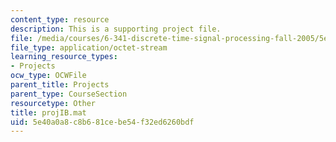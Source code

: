 ```yaml
---
content_type: resource
description: This is a supporting project file.
file: /media/courses/6-341-discrete-time-signal-processing-fall-2005/5e40a0a8c8b681cebe54f32ed6260bdf_projIB.mat
file_type: application/octet-stream
learning_resource_types:
- Projects
ocw_type: OCWFile
parent_title: Projects
parent_type: CourseSection
resourcetype: Other
title: projIB.mat
uid: 5e40a0a8-c8b6-81ce-be54-f32ed6260bdf
---
```


